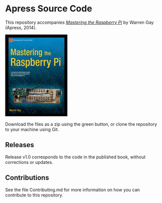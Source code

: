 # Apress Source Code

This repository accompanies [*Mastering the Raspberry Pi*](http://www.apress.com/9781484201824) by Warren  Gay (Apress, 2014).

![Cover image](9781484201824.jpg)

Download the files as a zip using the green button, or clone the repository to your machine using Git.

## Releases

Release v1.0 corresponds to the code in the published book, without corrections or updates.

## Contributions

See the file Contributing.md for more information on how you can contribute to this repository.
